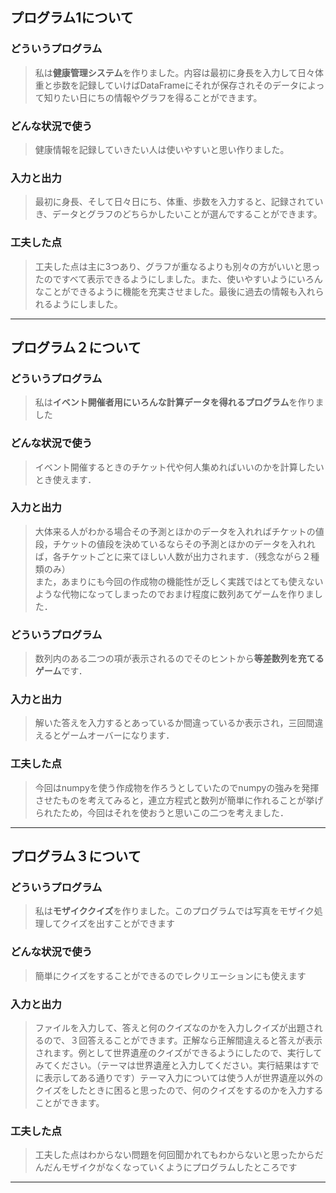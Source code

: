 ## プログラム1について<br>
### どういうプログラム<br>
>私は**健康管理システム**を作りました。内容は最初に身長を入力して日々体重と歩数を記録していけばDataFrameにそれが保存されそのデータによって知りたい日にちの情報やグラフを得ることができます。<br>
### どんな状況で使う<br>
>健康情報を記録していきたい人は使いやすいと思い作りました。<br>
### 入力と出力<br>
>最初に身長、そして日々日にち、体重、歩数を入力すると、記録されていき、データとグラフのどちらかしたいことが選んですることができます。<br>
### 工夫した点<br>
>工夫した点は主に3つあり、グラフが重なるよりも別々の方がいいと思ったのですべて表示できるようにしました。また、使いやすいようにいろんなことができるように機能を充実させました。最後に過去の情報も入れられるようにしました。<br>
-----
## プログラム２について
### どういうプログラム<br>
>私は**イベント開催者用にいろんな計算データを得れるプログラム**を作りました<br>
### どんな状況で使う<br>
>イベント開催するときのチケット代や何人集めればいいのかを計算したいとき使えます．<br>
### 入力と出力<br>
>大体来る人がわかる場合その予測とほかのデータを入れればチケットの値段，チケットの値段を決めているならその予測とほかのデータを入れれば，各チケットごとに来てほしい人数が出力されます．（残念ながら２種類のみ）<br>
また，あまりにも今回の作成物の機能性が乏しく実践ではとても使えないような代物になってしまったのでおまけ程度に数列あてゲームを作りました．<br>
### どういうプログラム<br>
>数列内のある二つの項が表示されるのでそのヒントから**等差数列を充てるゲーム**です．<br>
### 入力と出力<br>
>解いた答えを入力するとあっているか間違っているか表示され，三回間違えるとゲームオーバーになります．<br>
### 工夫した点<br>
>今回はnumpyを使う作成物を作ろうとしていたのでnumpyの強みを発揮させたものを考えてみると，連立方程式と数列が簡単に作れることが挙げられたため，今回はそれを使おうと思いこの二つを考えました．
---
## プログラム３について
### どういうプログラム<br>
>私は**モザイククイズ**を作りました。このプログラムでは写真をモザイク処理してクイズを出すことができます<br>
### どんな状況で使う<br>
>簡単にクイズをすることができるのでレクリエーションにも使えます<br>
### 入力と出力<br>
>ファイルを入力して、答えと何のクイズなのかを入力しクイズが出題されるので、３回答えることができます。正解なら正解間違えると答えが表示されます。例として世界遺産のクイズができるようにしたので、実行してみてください。（テーマは世界遺産と入力してください。実行結果はすでに表示してある通りです）テーマ入力については使う人が世界遺産以外のクイズをしたときに困ると思ったので、何のクイズをするのかを入力することができます。<br>
### 工夫した点<br>
>工夫した点はわからない問題を何回聞かれてもわからないと思ったからだんだんモザイクがなくなっていくようにプログラムしたところです
---
